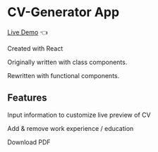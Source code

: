 # CV-Generator App

[Live Demo](https://sleander94.github.io/cv-app/) 👈

Created with React

Originally written with class components.

Rewritten with functional components.

## Features

Input information to customize live preview of CV

Add & remove work experience / education

Download PDF 
